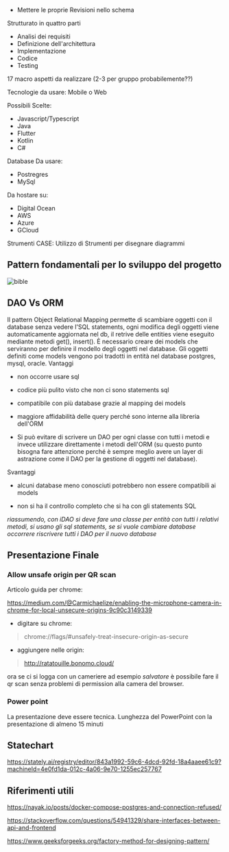 - Mettere le proprie Revisioni nello schema

Strutturato in quattro parti
- Analisi dei requisiti
- Definizione dell'architettura
- Implementazione
- Codice
- Testing

17 macro aspetti da realizzare (2-3 per gruppo probabilemente??)

Tecnologie da usare: Mobile o Web

Possibili Scelte:
- Javascript/Typescript
- Java
- Flutter
- Kotlin
- C#

Database Da usare:
- Postregres
- MySql

Da hostare su:
- Digital Ocean
- AWS
- Azure
- GCloud

Strumenti CASE: Utilizzo di Strumenti per disegnare diagrammi
## Pattern fondamentali per lo sviluppo del progetto

![bible](https://user-images.githubusercontent.com/75626033/236901221-a7c82fbc-161c-458f-8259-6e508d374bbd.jpg)

## DAO Vs ORM
Il pattern Object Relational Mapping permette di scambiare oggetti con il database senza vedere l'SQL statements, ogni modifica degli oggetti viene automaticamente aggiornata nel db, il retrive delle entities viene eseguito mediante metodi get(), insert(). È necessario creare dei models che serviranno per definire il modello degli oggetti nel database. Gli oggetti definiti come models vengono poi tradotti in entità nel database postgres, mysql, oracle. 
Vantaggi
- non occorre usare sql

- codice più pulito visto che non ci sono statements sql

- compatibile con più database grazie al mapping dei models

- maggiore affidabilità delle query perché sono interne alla libreria dell'ORM

- Si può evitare di scrivere un DAO per ogni classe con tutti i metodi e invece utilizzare direttamente i metodi dell'ORM (su questo punto bisogna fare attenzione perché è sempre meglio avere un layer di astrazione come il DAO per la gestione di oggetti nel database). 

Svantaggi
- alcuni database meno conosciuti potrebbero non essere compatibili ai models

- non si ha il controllo completo che si ha con gli statements SQL

*riassumendo, con iDAO si deve fare una classe per entità con tutti i relativi metodi, si usano gli sql statements, se si vuole cambiare database occorrere riscrivere tutti i DAO per il nuovo database*
## Presentazione Finale
### Allow unsafe origin per QR scan
Articolo guida per chrome:

https://medium.com/@Carmichaelize/enabling-the-microphone-camera-in-chrome-for-local-unsecure-origins-9c90c3149339

- digitare su chrome: 

> chrome://flags/#unsafely-treat-insecure-origin-as-secure

- aggiungere nelle origin:

> http://ratatouille.bonomo.cloud/

ora se ci si logga con un cameriere ad esempio *salvatore* è possibile fare il qr scan senza problemi di permission alla camera del browser.
### Power point
La presentazione deve essere tecnica.
Lunghezza del PowerPoint con la presentazione di almeno 15 minuti
## Statechart
https://stately.ai/registry/editor/843a1992-59c6-4dcd-92fd-18a4aaee61c9?machineId=4e0fd1da-012c-4a06-9e70-1255ec257767

## Riferimenti utili
https://nayak.io/posts/docker-compose-postgres-and-connection-refused/

https://stackoverflow.com/questions/54941329/share-interfaces-between-api-and-frontend

https://www.geeksforgeeks.org/factory-method-for-designing-pattern/

